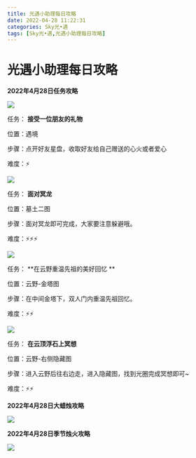 ```yaml
---
title: 光遇小助理每日攻略
date: 2022-04-28 11:22:31
categories: Sky光•遇
tags: [Sky光•遇,光遇小助理每日攻略]
---
```

# 光遇小助理每日攻略
**2022年4月28日任务攻略**

![](https://ok.166.net/reunionpub/ds/kol/20220422/000512-m3u4lhn905.png)

任务： **接受一位朋友的礼物**

位置：遇境

步骤：点开好友星盘，收取好友给自己赠送的心火或者爱心

难度：⚡

  

![](https://ok.166.net/reunionpub/ds/kol/20220428/101511-pku513qmzo.png)

任务： **面对冥龙**

位置：墓土二图

步骤：面对冥龙即可完成，大家要注意躲避哦。

难度：⚡⚡⚡

![](https://ok.166.net/reunionpub/ds/kol/20220428/102416-qujedb58v3.png)

任务： **在云野重温先祖的美好回忆  **

位置：云野-金塔图

步骤：在中间金塔下，双人门内重温先祖回忆。

难度：⚡⚡

![](https://ok.166.net/reunionpub/ds/kol/20220428/101614-37zny4s2o1.png)

任务： **在云顶浮石上冥想**

位置：云野-右侧隐藏图

步骤：进入云野后往右边走，进入隐藏图，找到光圈完成冥想即可~

难度：⚡⚡

  

 **2022年4月28日大蜡烛攻略**

![](https://ok.166.net/reunionpub/ds/kol/20220428/101050-yw36g9olrs.png)

  

 **2022年4月28日季节烛火攻略**

![](https://ok.166.net/reunionpub/ds/kol/20220428/102550-l3gwhnyo8t.png)

  

